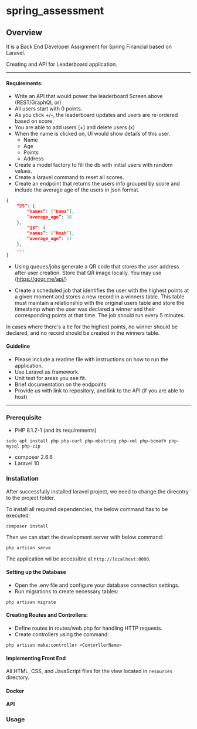 # spring_assessment

## Overview

It is a Back End Developer Assignment for Spring Financial based on Laravel.

Creating and API for Leaderboard application.

----
#### Requirements:

- Write an API that would power the leaderboard Screen above (REST/GraphQL or)
- All users start with 0 points.
- As you click +/-, the leaderboard updates and users are re-ordered based on score.
- You are able to add users (+) and delete users (x)
- When the name is clicked on, UI would show details of this user.
    - Name
    - Age
    - Points
    - Address
- Create a model factory to fill the db with initial users with random values.
- Create a laravel command to reset all scores.
- Create an endpoint that returns the users info grouped by score and include the
average age of the users in json format.
```json
{
    “25”: {
        “names”: [’Emma’],
        “average_age”: 18
    },
        “18”: {
        “names”: [’Noah’],
        “average_age”: 17
    },
    ...
}
```

- Using queues/jobs generate a QR code that stores the user address after user
creation. Store that QR image locally. You may use (https://goqr.me/api/)

- Create a scheduled job that identifies the user with the highest points at a given
moment and stores a new record in a winners table. This table must maintain a
relationship with the original users table and store the timestamp when the user was
declared a winner and their corresponding points at that time. The job should run
every 5 minutes.

In cases where there's a tie for the highest points, no winner should be declared, and
no record should be created in the winners table.

#### Guideline
- Please include a readme file with instructions on how to run the application.
- Use Laravel as framework.
- Unit test for areas you see fit.
- Brief documentation on the endpoints
- Provide us with link to repository, and link to the API (if you are able to host)

------

### Prerequisite

- PHP 8.1.2-1 (and its requirements)

`sudo apt install php php-curl php-mbstring php-xml php-bcmath php-mysql php-zip`

- composer 2.6.6
- Laravel 10

### Installation

After successfully installed laravel project, we need to change the direcotry to the project folder. 

To install all required dependencies, the below command has to be executed:

`composer install`

Then we can start the development server with below command:

`php artisan serve`

The application wil be accessible at `http://localhost:8000`.

#### Setting up the Database

- Open the .env file and configure your database connection settings.
- Run migrations to create necessary tables:

`php artisan migrate`

#### Creating Routes and Controllers:

- Define routes in routes/web.php for handling HTTP requests.
- Create controllers using the command:

`php artisan make:controller <ContorllerName>`

#### Implementing Front End

All HTML, CSS, and JavaScript files for the view located in `resources` directory. 

#### Docker


#### API 

### Usage

